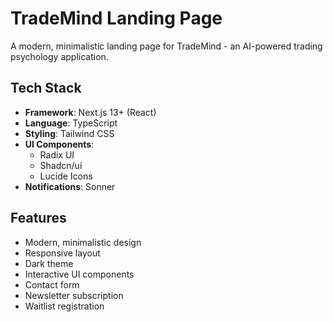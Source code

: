 # TradeMind Landing Page

A modern, minimalistic landing page for TradeMind - an AI-powered trading psychology application.

## Tech Stack

- **Framework**: Next.js 13+ (React)
- **Language**: TypeScript
- **Styling**: Tailwind CSS
- **UI Components**: 
  - Radix UI
  - Shadcn/ui
  - Lucide Icons
- **Notifications**: Sonner

## Features

- Modern, minimalistic design
- Responsive layout
- Dark theme
- Interactive UI components
- Contact form
- Newsletter subscription
- Waitlist registration
